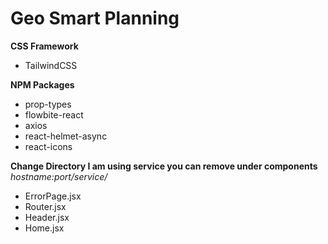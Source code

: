 # Geo Smart Planning


**CSS Framework**
* TailwindCSS

**NPM Packages**
* prop-types
* flowbite-react
* axios
* react-helmet-async
* react-icons

**Change Directory I am using service you can remove under components**
*hostname:port/service/*
* ErrorPage.jsx
* Router.jsx
* Header.jsx
* Home.jsx
